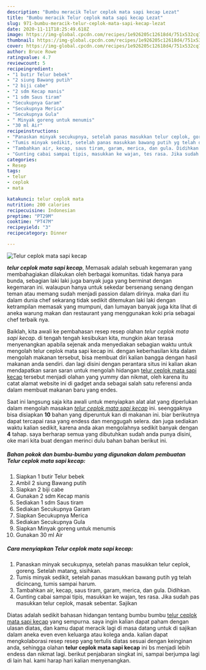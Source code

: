 ```yaml
---
description: "Bumbu meracik Telur ceplok mata sapi kecap Lezat"
title: "Bumbu meracik Telur ceplok mata sapi kecap Lezat"
slug: 971-bumbu-meracik-telur-ceplok-mata-sapi-kecap-lezat
date: 2020-11-11T18:25:49.618Z
image: https://img-global.cpcdn.com/recipes/1e926205c12618d4/751x532cq70/telur-ceplok-mata-sapi-kecap-foto-resep-utama.jpg
thumbnail: https://img-global.cpcdn.com/recipes/1e926205c12618d4/751x532cq70/telur-ceplok-mata-sapi-kecap-foto-resep-utama.jpg
cover: https://img-global.cpcdn.com/recipes/1e926205c12618d4/751x532cq70/telur-ceplok-mata-sapi-kecap-foto-resep-utama.jpg
author: Bruce Rowe
ratingvalue: 4.7
reviewcount: 5
recipeingredient:
- "1 butir Telur bebek"
- "2 siung Bawang putih"
- "2 biji cabe"
- "2 sdm Kecap manis"
- "1 sdm Saus tiram"
- "Secukupnya Garam"
- "Secukupnya Merica"
- "Secukupnya Gula"
- " Minyak goreng untuk menumis"
- "30 ml Air"
recipeinstructions:
- "Panaskan minyak secukupnya, setelah panas masukkan telur ceplok, goreng. Setelah matang, sisihkan."
- "Tumis minyak sedikit, setelah panas masukkan bawang putih yg telah dicincang, tumis sampai harum."
- "Tambahkan air, kecap, saus tiram, garam, merica, dan gula. Didihkan."
- "Gunting cabai sampai tipis, masukkan ke wajan, tes rasa. Jika sudah pas masukkan telur ceplok, masak sebentar. Sajikan"
categories:
- Resep
tags:
- telur
- ceplok
- mata

katakunci: telur ceplok mata 
nutrition: 200 calories
recipecuisine: Indonesian
preptime: "PT29M"
cooktime: "PT47M"
recipeyield: "3"
recipecategory: Dinner

---
```



![Telur ceplok mata sapi kecap](https://img-global.cpcdn.com/recipes/1e926205c12618d4/751x532cq70/telur-ceplok-mata-sapi-kecap-foto-resep-utama.jpg)

<b><i>telur ceplok mata sapi kecap</i></b>, Memasak adalah sebuah kegemaran yang membahagiakan dilakukan oleh berbagai komunitas. tidak hanya para bunda, sebagian laki laki juga banyak juga yang berminat dengan kegemaran ini. walaupun hanya untuk sekedar bersenang senang dengan teman atau memang sudah menjadi passion dalam dirinya. maka dari itu dalam dunia chef sekarang tidak sedikit ditemukan laki laki dengan ketrampilan memasak yang mumpuni, dan lumayan banyak juga kita lihat di aneka warung makan dan restaurant yang menggunakan koki pria sebagai chef terbaik nya.

Baiklah, kita awali ke pembahasan resep resep olahan <i>telur ceplok mata sapi kecap</i>. di tengah tengah kesibukan kita, mungkin akan terasa menyenangkan apabila sejenak anda menyediakan sebagian waktu untuk mengolah telur ceplok mata sapi kecap ini. dengan keberhasilan kita dalam mengolah makanan tersebut, bisa membuat diri kalian bangga dengan hasil makanan anda sendiri. dan lagi disini dengan perantara situs ini kalian akan mendapatkan saran saran untuk mengolah hidangan <u>telur ceplok mata sapi kecap</u> tersebut menjadi olahan yang yummy dan nikmat, oleh karena itu catat alamat website ini di gadget anda sebagai salah satu referensi anda dalam membuat makanan baru yang endes.




Saat ini langsung saja kita awali untuk menyiapkan alat alat yang diperlukan dalam mengolah masakan <u><i>telur ceplok mata sapi kecap</i></u> ini. seenggaknya bisa disiapkan <b>10</b> bahan yang diperuntuk kan di makanan ini. biar berikutnya dapat tercapai rasa yang endess dan menggugah selera. dan juga sediakan waktu kalian sedikit, karena anda akan mengolahnya sedikit banyak dengan <b>4</b> tahap. saya berharap semua yang dibutuhkan sudah anda punya disini, oke mari kita buat dengan merinci dulu bahan bahan berikut ini.

<!--inarticleads1-->

##### Bahan pokok dan bumbu-bumbu yang digunakan dalam pembuatan Telur ceplok mata sapi kecap:

1. Siapkan 1 butir Telur bebek
1. Ambil 2 siung Bawang putih
1. Siapkan 2 biji cabe
1. Gunakan 2 sdm Kecap manis
1. Sediakan 1 sdm Saus tiram
1. Sediakan Secukupnya Garam
1. Siapkan Secukupnya Merica
1. Sediakan Secukupnya Gula
1. Siapkan  Minyak goreng untuk menumis
1. Gunakan 30 ml Air




<!--inarticleads2-->

##### Cara menyiapkan Telur ceplok mata sapi kecap:

1. Panaskan minyak secukupnya, setelah panas masukkan telur ceplok, goreng. Setelah matang, sisihkan.
1. Tumis minyak sedikit, setelah panas masukkan bawang putih yg telah dicincang, tumis sampai harum.
1. Tambahkan air, kecap, saus tiram, garam, merica, dan gula. Didihkan.
1. Gunting cabai sampai tipis, masukkan ke wajan, tes rasa. Jika sudah pas masukkan telur ceplok, masak sebentar. Sajikan




Diatas adalah sedikit bahasan hidangan tentang bumbu bumbu <u>telur ceplok mata sapi kecap</u> yang sempurna. saya ingin kalian dapat paham dengan ulasan diatas, dan kamu dapat meracik lagi di masa datang untuk di sajikan dalam aneka even even keluarga atau kolega anda. kalian dapat mengkolaborasi resep resep yang tertulis diatas sesuai dengan keinginan anda, sehingga olahan <b>telur ceplok mata sapi kecap</b> ini bs menjadi lebih endess dan nikmat lagi. berikut penjabaran singkat ini, sampai berjumpa lagi di lain hal. kami harap hari kalian menyenangkan.
